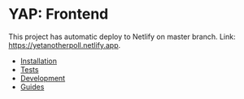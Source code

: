 # YAP: Frontend

This project has automatic deploy to Netlify on master branch. Link: https://yetanotherpoll.netlify.app.

- [Installation](.\docs\installation.md)
- [Tests](.\docs\tests.md)
- [Development](.\docs\development.md)
- [Guides](.\docs\guides.md)
